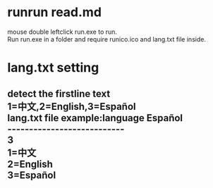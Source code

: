 # runrun read.md

mouse double leftclick run.exe to run.<br>
Run run.exe in a folder and require runico.ico and lang.txt file inside.<br>



# lang.txt setting

detect the firstline text<br>
1=中文,2=English,3=Español<br>
lang.txt file example:language Español<br>
---------------------------<br>
3<br>
1=中文<br>
2=English<br>
3=Español<br>
---------------------------
